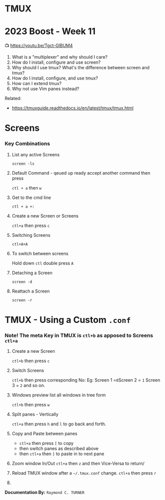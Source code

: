# TMUX
# 2023 Boost - Week 11

📺 <https://youtu.be/Tgct-GlBUM4>

1. What is a "multiplexer" and why should I care?
1. How do I install, configure and use screen?
1. Why should I use tmux? What's the difference between screen and tmux?
1. How do I install, configure, and use tmux?
1. How can I extend tmux?
1. Why not use Vim panes instead?

Related:

* <https://tmuxguide.readthedocs.io/en/latest/tmux/tmux.html>


# Screens
### Key Combinations
1. List any active Screens

    `screen -ls`

1. Default Command - qeued up ready accept another command then press

    `ctl + a` then `w`

1. Get to the cmd line

    `ctl + a +:`

2. Create a new Screen or Screens

    `ctl+a` then press `c`

3. Switching Screens

    `ctl+A+A` 

1. To switch between screens

    Hold down `ctl` double press `A`

1. Detaching a Screen

    `screen -d`

1. Reattach a Screen

    `screen -r`

# TMUX - Using a Custom `.conf`
### Note! The meta Key in TMUX is `ctl+b` as apposed to Screens `ctl+a`
1. Create a new Screen

    `ctl+b` then press `c`

1. Switch Screens

    `ctl+b` then press corresponding No: Eg: Screen 1 =`0`Screen 2 = `1` Screen 3 = `2` and so on.

1. Windows preview list all windows in tree form

    `ctl+b` then press `w`

1. Split panes - Vertically

    `ctl+a` then press `h` and `l` to go back and forth.

1. Copy and Paste between panes
   * `ctl+a` then press `[` to copy
   * then switch panes as described above
   * then `ctl+a` then `]` to paste in to next pane

1. Zoom window In/Out
   `ctl+a` then `z` and then Vice-Versa to return/

1. Reload TMUX window after a `~/.tmux.conf` change.
    `ctl+a` then press `r`

1. 
   
   


**Documentation By:** `Raymond C. TURNER`